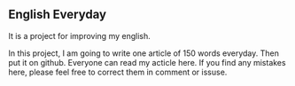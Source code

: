 English Everyday
----------------

It is a project for improving my english.

In this project, I am going to write one article of 150 words everyday. Then put it on github. Everyone can read my acticle here. If you find any mistakes here, please feel free to correct them in comment or issuse.
